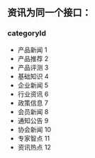 ## 资讯为同一个接口：    
### categoryId
 - 产品新闻  1
 - 产品推荐  2
 - 产品评测  3
 - 基础知识  4
 - 企业新闻  5
 - 行业资讯  6
 - 政策信息  7
 - 会员新闻  8
 - 通知公告  9
 - 协会新闻  10
 - 专家智点 11
 - 资讯热点 12
